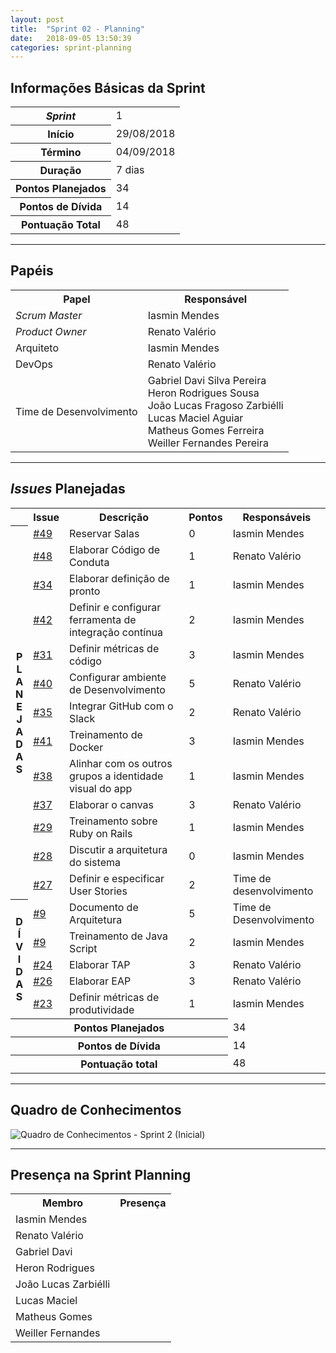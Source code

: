 ```yaml
---
layout: post
title:  "Sprint 02 - Planning"
date:   2018-09-05 13:50:39
categories: sprint-planning
---
```


## Informações Básicas da Sprint
<table>
<tr><th><i>Sprint</i></th><td>1</td></tr>
<tr><th>Início</th><td>29/08/2018</td></tr>
<tr><th>Término</th><td>04/09/2018</td></tr>
<tr><th>Duração</th><td>7 dias</td></tr>
<tr><th>Pontos Planejados</th><td>34</td></tr>
<tr><th>Pontos de Dívida</th><td>14</td></tr>
<tr><th>Pontuação Total</th><td>48</td></tr>
</table>

---

## Papéis

<table>
<tr> <th>Papel</th> <th>Responsável</th> </tr>
<tr> <td><i>Scrum Master</i></td> <td>Iasmin Mendes</td> </tr>
<tr> <td><i>Product Owner</i></td> <td>Renato Valério</td> </tr>
<tr> <td>Arquiteto</td> <td>Iasmin Mendes</td> </tr>
<tr> <td>DevOps</td> <td>Renato Valério</td> </tr> 
<tr>
<td>Time de Desenvolvimento</td>
<td>
Gabriel Davi Silva Pereira<br>
Heron Rodrigues Sousa<br>
João Lucas Fragoso Zarbiélli<br>
Lucas Maciel Aguiar<br>
Matheus Gomes Ferreira<br>
Weiller Fernandes Pereira<br>
</td>
</tr>
</table>

---

## _Issues_ Planejadas

<table>
<tr><th></th><th>Issue</th><th>Descrição</th><th>Pontos</th><th>Responsáveis</th></tr>
<tr>
  <th rowspan='13' style='text-align:center'>P<br>L<br>A<br>N<br>E<br>J<br>A<br>D<br>A<br>S</th>
  <td><a href="https://github.com/fga-eps-mds/2018.2-IndicaAi/issues/49">#49</a></td>
  <td>Reservar Salas</td>
  <td>0</td>
  <td>Iasmin Mendes</td>
</tr>
<tr>
  <td><a href="https://github.com/fga-eps-mds/2018.2-IndicaAi/issues/48">#48</a></td>
  <td>Elaborar Código de Conduta</td>
  <td>1</td>
  <td>Renato Valério</td>
</tr>
<tr>
  <td><a href="https://github.com/fga-eps-mds/2018.2-IndicaAi/issues/34">#34</a></td>
  <td>Elaborar definição de pronto</td>
  <td>1</td>
  <td>Iasmin Mendes</td>
</tr>
<tr>
  <td><a href="https://github.com/fga-eps-mds/2018.2-IndicaAi/issues/42">#42</a></td>
  <td>Definir e configurar ferramenta de integração contínua</td>
  <td>2</td>
  <td>Iasmin Mendes</td>
</tr>
<tr>
  <td><a href="https://github.com/fga-eps-mds/2018.2-IndicaAi/issues/31">#31</a></td>
  <td>Definir métricas de código</td>
  <td>3</td>
  <td>Iasmin Mendes</td>
</tr>
<tr>
  <td><a href="https://github.com/fga-eps-mds/2018.2-IndicaAi/issues/40">#40</a></td>
  <td>Configurar ambiente de Desenvolvimento</td>
  <td>5</td>
  <td>Renato Valério</td>
</tr>
<tr>
  <td><a href="https://github.com/fga-eps-mds/2018.2-IndicaAi/issues/35">#35</a></td>
  <td>Integrar GitHub com o Slack</td>
  <td>2</td>
  <td>Renato Valério</td>
</tr>
<tr>
  <td><a href="https://github.com/fga-eps-mds/2018.2-IndicaAi/issues/41">#41</a></td>
  <td>Treinamento de Docker</td>
  <td>3</td>
  <td>Iasmin Mendes</td>
</tr>
<tr>
  <td><a href="https://github.com/fga-eps-mds/2018.2-IndicaAi/issues/38">#38</a></td>
  <td>Alinhar com os outros grupos a identidade visual do app</td>
  <td>1</td>
  <td>Iasmin Mendes</td>
</tr>
<tr>
  <td><a href="https://github.com/fga-eps-mds/2018.2-IndicaAi/issues/37">#37</a></td>
  <td>Elaborar o canvas</td>
  <td>3</td>
  <td>Renato Valério</td>
</tr>
<tr>
  <td><a href="https://github.com/fga-eps-mds/2018.2-IndicaAi/issues/29">#29</a></td>
  <td>Treinamento sobre Ruby on Rails</td>
  <td>1</td>
  <td>Iasmin Mendes</td>
</tr>
<tr>
  <td><a href="https://github.com/fga-eps-mds/2018.2-IndicaAi/issues/28">#28</a></td>
  <td>Discutir a arquitetura do sistema</td>
  <td>0</td>
  <td>Iasmin Mendes</td>
</tr>
<tr>
  <td><a href="https://github.com/fga-eps-mds/2018.2-IndicaAi/issues/27">#27</a></td>
  <td>Definir e especificar User Stories</td>
  <td>2</td>
  <td>Time de desenvolvimento</td>
</tr>
<tr>
  <th rowspan='5' style='text-align:center'>D<br>Í<br>V<br>I<br>D<br>A<br>S</th>
  <td><a href="https://github.com/fga-eps-mds/2018.2-IndicaAi/issues/9">#9</a></td>
  <td>Documento de Arquitetura</td>
  <td>5</td>
  <td>Time de Desenvolvimento</td>
</tr>
<tr>
  <td><a href="https://github.com/fga-eps-mds/2018.2-IndicaAi/issues/9">#9</a></td>
  <td>Treinamento de Java Script</td>
  <td>2</td>
  <td>Iasmin Mendes</td>
</tr>
<tr>
  <td><a href="https://github.com/fga-eps-mds/2018.2-IndicaAi/issues/24">#24</a></td>
  <td>Elaborar TAP</td>
  <td>3</td>
  <td>Renato Valério</td>
</tr>
<tr>
  <td><a href="https://github.com/fga-eps-mds/2018.2-IndicaAi/issues/26">#26</a></td>
  <td>Elaborar EAP</td>
  <td>3</td>
  <td>Renato Valério</td>
</tr>
<tr>
  <td><a href="https://github.com/fga-eps-mds/2018.2-IndicaAi/issues/23">#23</a></td>
  <td>Definir métricas de produtividade</td>
  <td>1</td>
  <td>Iasmin Mendes</td>
</tr>
<tr><th colspan='4'>Pontos Planejados</th><td colspan='2'>34</td></tr>
<tr><th colspan='4'>Pontos de Dívida</th><td colspan='2'>14</td></tr>
<tr><th colspan='4'>Pontuação total</th><td colspan='2'>48</td></tr>
</table>

----

## Quadro de Conhecimentos

![Quadro de Conhecimentos - Sprint 2 (Inicial)]({{site.baseurl}}/static/img/quadros_de_conhecimento/sprint_1.png)

---

## Presença na Sprint Planning

<table class='frequency'>
<tr><th>Membro</th><th>Presença</th></tr>
<tr><td>Iasmin Mendes</td><td><i class="fa fa-check"></i></td></tr>
<tr><td>Renato Valério</td><td><i class="fa fa-check"></i></td></tr>
<tr><td>Gabriel Davi</td><td><i class="fa fa-check"></i></td></tr>
<tr><td>Heron Rodrigues</td><td><i class="fa fa-check"></i></td></tr>
<tr><td>João Lucas Zarbiélli</td><td><i class="fa fa-check"></i></td></tr>
<tr><td>Lucas Maciel</td><td><i class="fa fa-check"></i></td></tr>
<tr><td>Matheus Gomes</td><td><i class="fa fa-check"></i></td></tr>
<tr><td>Weiller Fernandes</td><td><i class="fa fa-check"></i></td></tr>
</table>
